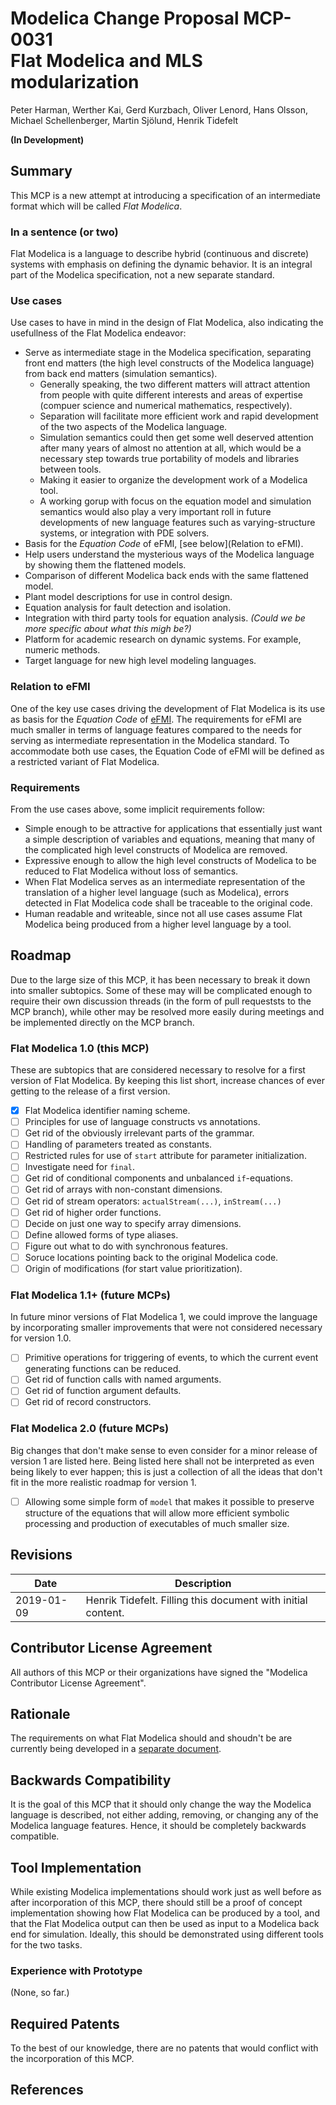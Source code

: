 # Modelica Change Proposal MCP-0031<br/>Flat Modelica and MLS modularization
Peter Harman, Werther Kai, Gerd Kurzbach, Oliver Lenord, Hans Olsson, Michael Schellenberger, Martin Sjölund, Henrik Tidefelt

**(In Development)**

## Summary
This MCP is a new attempt at introducing a specification of an intermediate format which will be called _Flat Modelica_.

### In a sentence (or two)
Flat Modelica is a language to describe hybrid (continuous and discrete) systems with emphasis on defining the dynamic behavior.  It is an integral part of the Modelica specification, not a new separate standard. 

### Use cases
Use cases to have in mind in the design of Flat Modelica, also indicating the usefullness of the Flat Modelica endeavor:
* Serve as intermediate stage in the Modelica specification, separating front end matters (the high level constructs of the Modelica language) from back end matters (simulation semantics).
  - Generally speaking, the two different matters will attract attention from people with quite different interests and areas of expertise (compuer science and numerical mathematics, respectively).
  - Separation will facilitate more efficient work and rapid development of the two aspects of the Modelica language.
  - Simulation semantics could then get some well deserved attention after many years of almost no attention at all, which would be a necessary step towards true portability of models and libraries between tools.
  - Making it easier to organize the development work of a Modelica tool.
  - A working gorup with focus on the equation model and simulation semantics would also play a very important roll in future developments of new language features such as varying-structure systems, or integration with PDE solvers.
* Basis for the _Equation Code_ of eFMI, [see below](Relation to eFMI).
* Help users understand the mysterious ways of the Modelica language by showing them the flattened models.
* Comparison of different Modelica back ends with the same flattened model.
* Plant model descriptions for use in control design.
* Equation analysis for fault detection and isolation.
* Integration with third party tools for equation analysis.  _(Could we be more specific about what this migh be?)_
* Platform for academic research on dynamic systems.  For example, numeric methods.
* Target language for new high level modeling languages.

### Relation to eFMI
One of the key use cases driving the development of Flat Modelica is its use as basis for the _Equation Code_ of [eFMI](https://itea3.org/index.php/project/emphysis.html).  The requirements for eFMI are much smaller in terms of language features compared to the needs for serving as intermediate representation in the Modelica standard.  To accommodate both use cases, the Equation Code of eFMI will be defined as a restricted variant of Flat Modelica.

### Requirements
From the use cases above, some implicit requirements follow:
* Simple enough to be attractive for applications that essentially just want a simple description of variables and equations, meaning that many of the complicated high level constructs of Modelica are removed.
* Expressive enough to allow the high level constructs of Modelica to be reduced to Flat Modelica without loss of semantics.
* When Flat Modelica serves as an intermediate representation of the translation of a higher level language (such as Modelica), errors detected in Flat Modelica code shall be traceable to the original code.
* Human readable and writeable, since not all use cases assume Flat Modelica being produced from a higher level language by a tool.

## Roadmap
Due to the large size of this MCP, it has been necessary to break it down into smaller subtopics.  Some of these may will be complicated enough to require their own discussion threads (in the form of pull requeststs to the MCP branch), while other may be resolved more easily during meetings and be implemented directly on the MCP branch.

### Flat Modelica 1.0 (this MCP)
These are subtopics that are considered necessary to resolve for a first version of Flat Modelica.  By keeping this list short, increase chances of ever getting to the release of a first version.
- [x] Flat Modelica identifier naming scheme.
- [ ] Principles for use of language constructs vs annotations.
- [ ] Get rid of the obviously irrelevant parts of the grammar.
- [ ] Handling of parameters treated as constants.
- [ ] Restricted rules for use of `start` attribute for parameter initialization.
- [ ] Investigate need for `final`.
- [ ] Get rid of conditional components and unbalanced `if`-equations.
- [ ] Get rid of arrays with non-constant dimensions.
- [ ] Get rid of stream operators: `actualStream(...)`, `inStream(...)`
- [ ] Get rid of higher order functions.
- [ ] Decide on just one way to specify array dimensions.
- [ ] Define allowed forms of type aliases.
- [ ] Figure out what to do with synchronous features.
- [ ] Soruce locations pointing back to the original Modelica code.
- [ ] Origin of modifications (for start value prioritization).

### Flat Modelica 1.1+ (future MCPs)
In future minor versions of Flat Modelica 1, we could improve the language by incorporating smaller improvements that were not considered necessary for version 1.0.
- [ ] Primitive operations for triggering of events, to which the current event generating functions can be reduced.
- [ ] Get rid of function calls with named arguments.
- [ ] Get rid of function argument defaults.
- [ ] Get rid of record constructors.

### Flat Modelica 2.0 (future MCPs)
Big changes that don't make sense to even consider for a minor release of version 1 are listed here.  Being listed here shall not be interpreted as even being likely to ever happen; this is just a collection of all the ideas that don't fit in the more realistic roadmap for version 1.
- [ ] Allowing some simple form of `model` that makes it possible to preserve structure of the equations that will allow more efficient symbolic processing and production of executables of much smaller size.

## Revisions
| Date | Description |
| --- | --- |
| 2019-01-09 | Henrik Tidefelt. Filling this document with initial content. |

## Contributor License Agreement
All authors of this MCP or their organizations have signed the "Modelica Contributor License Agreement". 

## Rationale
The requirements on what Flat Modelica should and shoudn't be are currently being developed in a [separate document](Flat-Modelica-requirements.md).

## Backwards Compatibility
It is the goal of this MCP that it should only change the way the Modelica language is described, not either adding, removing, or changing any of the Modelica language features.  Hence, it should be completely backwards compatible.

## Tool Implementation
While existing Modelica implementations should work just as well before as after incorporation of this MCP, there should still be a proof of concept implementation showing how Flat Modelica can be produced by a tool, and that the Flat Modelica output can then be used as input to a Modelica back end for simulation.  Ideally, this should be demonstrated using different tools for the two tasks.

### Experience with Prototype
(None, so far.)

## Required Patents
To the best of our knowledge, there are no patents that would conflict with the incorporation of this MCP.

## References
